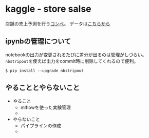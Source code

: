 # kaggle - store salse
店舗の売上予測を行う[コンペ](https://www.kaggle.com/competitions/store-sales-time-series-forecasting/overview)。
データは[こちらから](https://www.kaggle.com/competitions/store-sales-time-series-forecasting/data)

## ipynbの管理について
notebookの出力が変更されるたびに差分が出るのは管理がしづらい。`nbstripout`を使えば出力をcommit時に削除してくれるので便利。
```
$ pip install --upgrade nbstripout
```
## やることとやらないこと

- やること
    - mlflowを使った実験管理
    -
- やらないこと
    - パイプラインの作成
    -